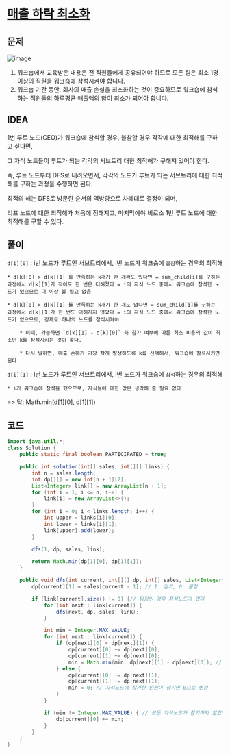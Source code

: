 # [매출 하락 최소화](https://programmers.co.kr/learn/courses/30/lessons/72416)

## 문제

![image](https://user-images.githubusercontent.com/46469385/108081697-9586dd80-70b4-11eb-9886-7084bddb8562.png)
1. 워크숍에서 교육받은 내용은 전 직원들에게 공유되어야 하므로 모든 팀은 최소 1명 이상의 직원을 워크숍에 참석시켜야 합니다.
2. 워크숍 기간 동안, 회사의 매출 손실을 최소화하는 것이 중요하므로 워크숍에 참석하는 직원들의 하루평균 매출액의 합이 최소가 되어야 합니다.

## IDEA

1번 루트 노드(CEO)가 워크숍에 참석할 경우, 불참할 경우 각각에 대한 최적해를 구하고 싶다면, 

그 자식 노드들이 루트가 되는 각각의 서브트리 대한 최적해가 구해져 있어야 한다. 

즉, 루트 노드부터 DFS로 내려오면서, 각각의 노드가 루트가 되는 서브트리에 대한 최적해를 구하는 과정을 수행하면 된다. 

최적의 해는 DFS로 방문한 순서의 역방향으로 차례대로 결정이 되며, 

리프 노드에 대한 최적해가 처음에 정해지고, 마지막에야 비로소 1번 루트 노드에 대한 최적해를 구할 수 있다.

## 풀이

`d[i][0]` : i번 노드가 루트인 서브트리에서, i번 노드가 워크숍에 `불참`하는 경우의 최적해

    * d[k][0] > d[k][1] 를 만족하는 k개가 한 개라도 있다면 = sum_child[i]를 구하는 과정에서 d[k][1]가 적어도 한 번은 더해졌다 = i의 자식 노드 중에서 워크숍에 참석한 노드가 있으므로 더 이상 볼 필요 없음

    * d[k][0] > d[k][1] 를 만족하는 k개가 한 개도 없다면 = sum_child[i]를 구하는 과정에서 d[k][1]가 한 번도 더해지지 않았다 = i의 자식 노드 중에서 워크숍에 참석한 노드가 없으므로, 강제로 하나의 노드를 참석시켜야
    
        * 이때, 가능하면 `d[k][1] - d[k][0]` 즉 참가 여부에 따른 최소 비용의 값이 최소인 k를 참석시키는 것이 좋다. 
        
        * 다시 말하면, 매출 손해가 가장 작게 발생하도록 k를 선택해서, 워크숍에 참석시키면 된다.

`d[i][1]` : i번 노드가 루트인 서브트리에서, i번 노드가 워크숍에 `참석`하는 경우의 최적해

    * i가 워크숍에 참석을 했으므로, 자식들에 대한 값은 생각해 줄 필요 없다

=> 답: Math.min(d[1][0], d[1][1])

## 코드

```java
import java.util.*;
class Solution {
	public static final boolean PARTICIPATED = true;

	public int solution(int[] sales, int[][] links) {
		int n = sales.length;
		int dp[][] = new int[n + 1][2];
		List<Integer> link[] = new ArrayList[n + 1];
		for (int i = 1; i <= n; i++) {
			link[i] = new ArrayList<>();
		}
		for (int i = 0; i < links.length; i++) {
			int upper = links[i][0];
			int lower = links[i][1];
			link[upper].add(lower);
		}

		dfs(1, dp, sales, link);

		return Math.min(dp[1][0], dp[1][1]);
	}

	public void dfs(int current, int[][] dp, int[] sales, List<Integer> link[]) {
		dp[current][1] = sales[current - 1]; // 1: 참가, 0: 불참

		if (link[current].size() != 0) {// 팀장인 경우 자식노드가 있다
			for (int next : link[current]) {
				dfs(next, dp, sales, link);
			}

			int min = Integer.MAX_VALUE;
			for (int next : link[current]) {
				if (dp[next][0] < dp[next][1]) { 
					dp[current][0] += dp[next][0];
					dp[current][1] += dp[next][0];
					min = Math.min(min, dp[next][1] - dp[next][0]); // 참가 여부에 따른 매출 차이의 최소비용
				} else {
					dp[current][0] += dp[next][1];
					dp[current][1] += dp[next][1];
					min = 0; // 자식노드에 참가한 인원이 생기면 0으로 변경
				}
			}

			if (min != Integer.MAX_VALUE) { // 모든 자식노드가 참가하지 않았다면 최소비용의 팀원을 참여시킴
				dp[current][0] += min;
			}
		}
	}
}
```
